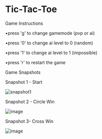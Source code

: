 # Tic-Tac-Toe
Game Instructions


•press 'g' to change gamemode (pvp or ai)

•press '0' to change ai level to 0 (random)

•press '1' to change ai level to 1 (impossible)

•press 'r' to restart the game


Game Snapshots


Snapshot 1 - Start


![snapshot1](https://user-images.githubusercontent.com/93866950/177476004-dd54cc77-744b-4329-a29c-94051edda384.png)

Snapshot 2 - Circle Win


![image](https://user-images.githubusercontent.com/93866950/177476235-2dfdb1dc-03fc-4e4d-8f4e-18e7e9490e7b.png)

Snapshot 3- Cross Win


![image](https://user-images.githubusercontent.com/93866950/177476262-652c7dc0-eef4-4c0f-98be-021232fcc1f6.png)


